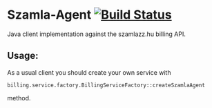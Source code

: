 # Szamla-Agent [![Build Status](https://travis-ci.org/letscodehu/szamla-agent.svg?branch=master)](https://travis-ci.org/letscodehu/szamla-agent)

Java client implementation against the szamlazz.hu billing API.

## Usage: 

As a usual client you should create your own service with 
```
billing.service.factory.BillingServiceFactory::createSzamlaAgent 
```
method.


